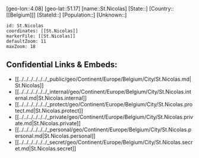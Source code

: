 ﻿---
location: [51.17,4.08]
mapzoom: [7,12] 
mapmarker: city 
type: City
tags:
- geo/City


SpocWebEntityId: 34479
isDeleted: false
confidential: public

---
[geo-lon::4.08]
[geo-lat::51.17]
[name::St.Nicolas]
[State::]
[Country::[[Belgium]]]
[StateId::]
[Population::]
[Unknown::]


```leaflet
id: St.Nicolas
coordinates: [[St.Nicolas]]
markerFile: [[St.Nicolas]]
defaultZoom: 11 
maxZoom: 18
```


## Confidential Links & Embeds: 
- [[../../../../../../_public/geo/Continent/Europe/Belgium/City/St.Nicolas.md|St.Nicolas]] 
- [[../../../../../../_internal/geo/Continent/Europe/Belgium/City/St.Nicolas.internal.md|St.Nicolas.internal]] 
- [[../../../../../../_protect/geo/Continent/Europe/Belgium/City/St.Nicolas.protect.md|St.Nicolas.protect]] 
- [[../../../../../../_private/geo/Continent/Europe/Belgium/City/St.Nicolas.private.md|St.Nicolas.private]] 
- [[../../../../../../_personal/geo/Continent/Europe/Belgium/City/St.Nicolas.personal.md|St.Nicolas.personal]] 
- [[../../../../../../_secret/geo/Continent/Europe/Belgium/City/St.Nicolas.secret.md|St.Nicolas.secret]] 
